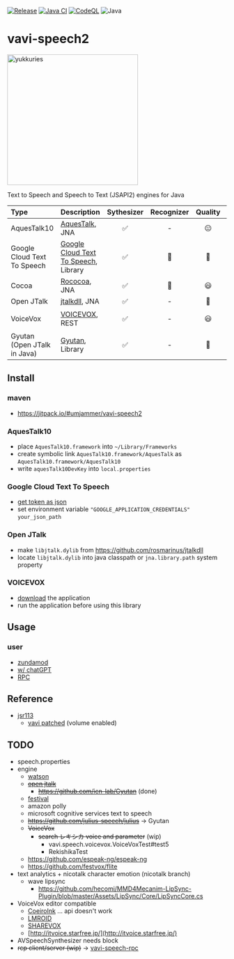 [![Release](https://jitpack.io/v/umjammer/vavi-speech2.svg)](https://jitpack.io/#umjammer/vavi-speech2)
[![Java CI](https://github.com/umjammer/vavi-speech2/actions/workflows/maven.yml/badge.svg)](https://github.com/umjammer/vavi-speech2/actions/workflows/maven.yml)
[![CodeQL](https://github.com/umjammer/vavi-speech2/actions/workflows/codeql-analysis.yml/badge.svg)](https://github.com/umjammer/vavi-speech2/actions/workflows/codeql-analysis.yml)
![Java](https://img.shields.io/badge/Java-17-b07219)

# vavi-speech2

<img alt="yukkuries" src="https://github.com/umjammer/vavi-speech2/assets/493908/5ccc63da-5dc8-40ac-b6f6-d8dce89b7cf7" width="300" />

Text to Speech and Speech to Text (JSAPI2) engines for Java

| **Type**                    | **Description**                                                                                                                                                                                   | **Sythesizer** | **Recognizer** | **Quality** | **Comment** |
|:----------------------------|:--------------------------------------------------------------------------------------------------------------------------------------------------------------------------------------------------|:---------:|:--------------:|:-----------:|:------------|
| AquesTalk10                 | [AquesTalk](https://www.a-quest.com/products/aquestalk.html), JNA                                                                                                                                 | ✅ |  - | 😐 | ゆっくり        |
| Google Cloud Text To Speech | [Google Cloud Text To Speech](https://cloud.google.com/text-to-speech/docs/quickstart-client-libraries), Library                                                                  | ✅ | 🚧 | 👑 |             |
| Cocoa                       | [Rococoa](https://github.com/iterate-ch/rococoa/blob/d5fdd3b884d5f044bc0b168aff66e5f52a014da8/rococoa/rococoa-contrib/src/test/java/org/rococoa/contrib/appkit/NSSpeechSynthesizerTest.java), JNA | ✅ | 🚫 | 😃 |             |
| Open JTalk                  | [jtalkdll](https://github.com/rosmarinus/jtalkdll), JNA                                                                                          | ✅ | - | 💩 |             |
| VoiceVox                    | [VOICEVOX](https://voicevox.hiroshiba.jp/), REST                                                                                                                                                  | ✅ | - | 😃 | ずんだもん       |
| Gyutan (Open JTalk in Java) | [Gyutan](https://github.com/umjammer/Gyutan), Library                                                                                          | ✅ | - | 💩 |             |

## Install

### maven

 * https://jitpack.io/#umjammer/vavi-speech2

### AquesTalk10

 * place `AquesTalk10.framework` into `~/Library/Frameworks`
 * create symbolic link `AquesTalk10.framework/AquesTalk` as `AquesTalk10.framework/AquesTalk10`
 * write `aquesTalk10DevKey` into `local.properties`

### Google Cloud Text To Speech

 * [get token as json](https://cloud.google.com/text-to-speech/docs/quickstart-client-libraries)
 * set environment variable `"GOOGLE_APPLICATION_CREDENTIALS"` `your_json_path`

### Open JTalk

 * make `libjtalk.dylib` from https://github.com/rosmarinus/jtalkdll
 * locate `libjtalk.dylib` into java classpath or `jna.library.path` system property

### VOICEVOX

 * [download](https://voicevox.hiroshiba.jp/) the application
 * run the application before using this library

## Usage

### user

  * [zundamod](https://github.com/umjammer/zundamod)
  * [w/ chatGPT](https://github.com/umjammer/vavi-speech-sandbox/)
  * [RPC](https://github.com/umjammer/vavi-speech-rpc/)

## Reference

 * [jsr113](https://github.com/JVoiceXML/jsapi)
   * [vavi patched](https://github.com/umjammer/jsapi) (volume enabled)

## TODO

 * speech.properties
 * engine
   * [watson](https://www.ibm.com/watson/jp-ja/developercloud/text-to-speech.html)
   * ~~[open jtalk](http://open-jtalk.sourceforge.net/)~~
     * ~~https://github.com/icn-lab/Gyutan~~ (done)
   * [festival](https://github.com/festvox/festival)
   * amazon polly
   * microsoft cognitive services text to speech
   * ~~https://github.com/julius-speech/julius~~ -> Gyutan
   * ~~VoiceVox~~
     * ~~search レキシカ voice and parameter~~ (wip)
       * vavi.speech.voicevox.VoiceVoxTest#test5
       * RekishikaTest
   * https://github.com/espeak-ng/espeak-ng
   * https://github.com/festvox/flite
 * text analytics + nicotalk character emotion (nicotalk branch)
   * wave lipsync
     * https://github.com/hecomi/MMD4Mecanim-LipSync-Plugin/blob/master/Assets/LipSync/Core/LipSyncCore.cs
 * VoiceVox editor compatible
   * [CoeiroInk](https://coeiroink.com/) ... api doesn't work
   * [LMROID](https://lmroidsoftware.wixsite.com/nhoshio)
   * [SHAREVOX](https://www.sharevox.app)
   * [http://itvoice.starfree.jp/](http://itvoice.starfree.jp/)
 * AVSpeechSynthesizer needs block
 * ~~rcp client/server (wip)~~ -> [vavi-speech-rpc](https://github.com/umjammer/vavi-speech-rpc)

